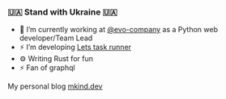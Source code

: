 ### 🇺🇦 Stand with Ukraine 🇺🇦

- 🔭 I’m currently working at [@evo-company](https://github.com/evo-company) as a Python web developer/Team Lead
- ⚡ I’m developing [Lets task runner](https://github.com/lets-cli/lets)
- ⚙️ Writing Rust for fun
- ⚡ Fan of graphql

My personal blog [mkind.dev](https://mkind.dev/)
<!--
**kindermax/kindermax** is a ✨ _special_ ✨ repository because its `README.md` (this file) appears on your GitHub profile.

Here are some ideas to get you started:

- 🔭 I’m currently working on ...
- 🌱 I’m currently learning ...
- 👯 I’m looking to collaborate on ...
- 🤔 I’m looking for help with ...
- 💬 Ask me about ...
- 📫 How to reach me: ...
- 😄 Pronouns: ...
- ⚡ Fun fact: ...
-->
